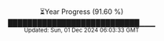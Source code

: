 <p align="center">
⏳Year Progress (91.60 %)<br>
███████████████████████████▁▁▁ <br>
<sub>Updated: Sun, 01 Dec 2024 06:03:33 GMT</sub>
</p>

